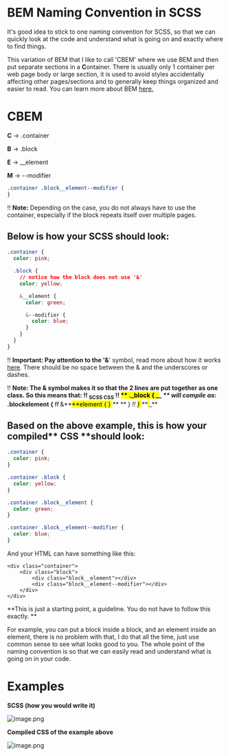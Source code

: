 # BEM Naming Convention in SCSS

It's good idea to stick to one naming convention for SCSS, so that we can quickly look at the code and understand what is going on and exactly where to find things.

This variation of BEM that I like to call 'CBEM' where we use BEM and then put separate sections in a **C**ontainer. There is usually only 1 container per web page body or large section, it is used to avoid styles accidentally affecting other pages/sections and to generally keep things organized and easier to read. You can learn more about BEM [<u>here</u>](https://css-tricks.com/bem-101/)<u>.</u>

# C**BEM**

**C** → .container

**B** → .block

**E** → \_\_element

**M** → --modifier

```css
.container .block__element--modifier {
}
```

!! **Note:** Depending on the case, you do not always have to use the container, especially if the block repeats itself over multiple pages.

## Below is how your **SCSS** should look:

```css
.container {
  color: pink;

  .block {
    // notice how the block does not use '&'
    color: yellow;

    &__element {
      color: green;

      &--modifier {
        color: blue;
      }
    }
  }
}
```

!! **Important: **Pay attention to the '**&**' symbol, read more about how it works [<u>here</u>](https://css-tricks.com/the-sass-ampersand/). There should be no space between the & and the underscores or dashes.

!! **Note: **The & symbol makes it so that the 2 lines are put together as one class. So this means that:
!! <sub>SCSS </sub> <sub>CSS</sub>
!! <mark>\*\* **</mark><mark> .</mark><mark>_block { _</mark><mark>**\_ _\*\*</mark>_ _will compile as: <mark> </mark><mark>_.block**element { _</mark>
!! <mark>_** &**_</mark>_<mark>**element { } </mark>_\*\*_ _\*\*<mark>_ } _</mark>
!! _<mark> } </mark>_\*\*_<mark> </mark>\_\*\*

## Based on the above example, this is how your compiled** CSS **should look:

```css
.container {
  color: pink;
}

.container .block {
  color: yellow;
}

.container .block__element {
  color: green;
}

.container .block__element--modifier {
  color: blue;
}
```

And your HTML can have something like this:

    <div class="container">
        <div class="block">
            <div class="block__element"></div>
            <div class="block__element--modifier"></div>
        </div>
    </div>

**This is just a starting point, a guideline. You do not have to follow this exactly. **

For example, you can put a block inside a block, and an element inside an element, there is no problem with that, I do that all the time, just use common sense to see what looks good to you. The whole point of the naming convention is so that we can easily read and understand what is going on in your code.

# Examples

**SCSS (how you would write it)**

![image.png](media_SCSS%20Naming%20Convention/image.png)

**Compiled CSS of the example above**

![image.png](media_SCSS%20Naming%20Convention/63887b9b-3abe-4056-9dba-2d25401ee9d0_image.png)

          
